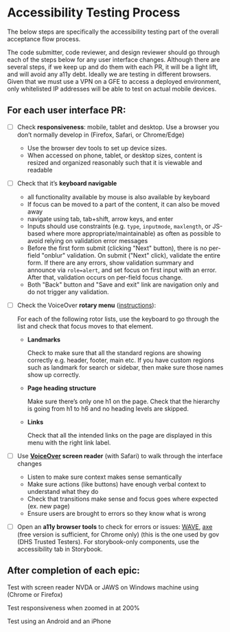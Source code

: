 <!-- prettier-ignore -->

# Accessibility Testing Process

The below steps are specifically the accessibility testing part of the overall acceptance flow process.

The code submitter, code reviewer, and design reviewer should go through each of the steps below for any user interface changes. Although there are several steps, if we keep up and do them with each PR, it will be a light lift, and will avoid any a11y debt. Ideally we are testing in different browsers. Given that we must use a VPN on a GFE to access a deployed environment, only whitelisted IP addresses will be able to test on actual mobile devices.

## For each user interface PR:

- [ ] Check **responsiveness**: mobile, tablet and desktop. Use a browser you don’t normally develop in (Firefox, Safari, or Chrome/Edge)

  - Use the browser dev tools to set up device sizes.
  - When accessed on phone, tablet, or desktop sizes, content is resized and organized reasonably such that it is viewable and readable

- [ ] Check that it’s **keyboard navigable**

  - all functionality available by mouse is also available by keyboard
  - If focus can be moved to a part of the content, it can also be moved away
  - navigate using tab, tab+shift, arrow keys, and enter
  - Inputs should use constraints (e.g. `type`, `inputmode`, `maxlength`, or JS-based where more appropriate/maintainable) as often as possible to avoid relying on validation error messages
  - Before the first form submit (clicking "Next" button), there is no per-field "onblur" validation. On submit ("Next" click), validate the entire form. If there are any errors, show validation summary and announce via `role=alert`, and set focus on first input with an error. After that, validation occurs on per-field focus change.
  - Both "Back" button and "Save and exit" link are navigation only and do not trigger any validation.

- [ ] Check the VoiceOver **rotary menu** ([instructions](https://github.com/trussworks/accessibility/blob/master/README.md#how-to-use-the-rotor-menu)):

  For each of the following rotor lists, use the keyboard to go through the list and check that focus moves to that element.

  - **Landmarks**

    Check to make sure that all the standard regions are showing correctly e.g. header, footer, main etc.
    If you have custom regions such as landmark for search or sidebar, then make sure those names show up correctly.

  - **Page heading structure**

    Make sure there’s only one h1 on the page. Check that the hierarchy is going from h1 to h6 and no heading levels are skipped.

  - **Links**

    Check that all the intended links on the page are displayed in this menu with the right link label.

- [ ] Use **[VoiceOver](https://dequeuniversity.com/screenreaders/voiceover-keyboard-shortcuts) screen reader** (with Safari) to walk through the interface changes

  - Listen to make sure context makes sense semantically
  - Make sure actions (like buttons) have enough verbal context to understand what they do
  - Check that transitions make sense and focus goes where expected (ex. new page)
  - Ensure users are brought to errors so they know what is wrong

- [ ] Open an **a11y browser tools** to check for errors or issues: [WAVE](https://wave.webaim.org/), [axe](https://www.deque.com/axe/devtools/) (free version is sufficient, for Chrome only) (this is the one used by gov (DHS Trusted Testers). For storybook-only components, use the accessibility tab in Storybook.

## After completion of each epic:

Test with screen reader NVDA or JAWS on Windows machine using (Chrome or Firefox)

Test responsiveness when zoomed in at 200%

Test using an Android and an iPhone
